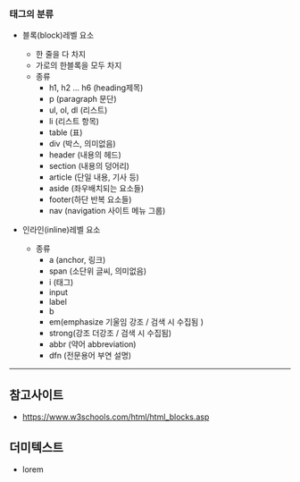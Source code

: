 ### 태그의 분류

- 블록(block)레벨 요소

  - 한 줄을 다 차지
  - 가로의 한블록을 모두 차지
  - 종류
    - h1, h2 ... h6 (heading제목)
    - p (paragraph 문단)
    - ul, ol, dl (리스트)
    - li (리스트 항목)
    - table (표)
    - div (박스, 의미없음)
    - header (내용의 헤드)
    - section (내용의 덩어리)
    - article (단일 내용, 기사 등)
    - aside (좌우배치되는 요소들)
    - footer(하단 반복 요소들)
    - nav (navigation 사이트 메뉴 그룹)

- 인라인(inline)레벨 요소
  - 종류
    - a (anchor, 링크)
    - span (소단위 글씨, 의미없음)
    - i (태그)
    - input
    - label
    - b
    - em(emphasize 기울임 강조 / 검색 시 수집됨 )
    - strong(강조 더강조 / 검색 시 수집됨)
    - abbr (약어 abbreviation)
    - dfn (전문용어 부연 설명)

---

## 참고사이트

- https://www.w3schools.com/html/html_blocks.asp

## 더미텍스트

- lorem
